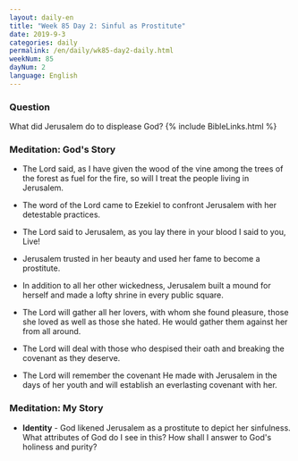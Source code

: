 ```yaml
---
layout: daily-en
title: "Week 85 Day 2: Sinful as Prostitute"
date: 2019-9-3 
categories: daily
permalink: /en/daily/wk85-day2-daily.html
weekNum: 85
dayNum: 2
language: English
---
```


### Question     
What did Jerusalem do to displease God?
{% include BibleLinks.html %} 

### Meditation: God's Story   
+ The Lord said, as I have given the wood of the vine among the trees of the forest as fuel for the fire, so will I treat the people living in Jerusalem. 

+ The word of the Lord came to Ezekiel to confront Jerusalem with her detestable practices. 

+ The Lord said to Jerusalem, as you lay there in your blood I said to you, Live! 

+ Jerusalem trusted in her beauty and used her fame to become a prostitute. 

+ In addition to all her other wickedness, Jerusalem built a mound for herself and made a lofty shrine in every public square. 

+ The Lord will gather all her lovers, with whom she found pleasure, those she loved as well as those she hated. He would gather them against her from all around. 

+ The Lord will deal with those who despised their oath and breaking the covenant as they deserve. 

+ The Lord will remember the covenant He made with Jerusalem in the days of her youth and will establish an everlasting covenant with her. 

### Meditation: My Story   
+ **Identity** - God likened Jerusalem as a prostitute to depict her sinfulness. What attributes of God do I see in this? How shall I answer to God's holiness and purity? 
